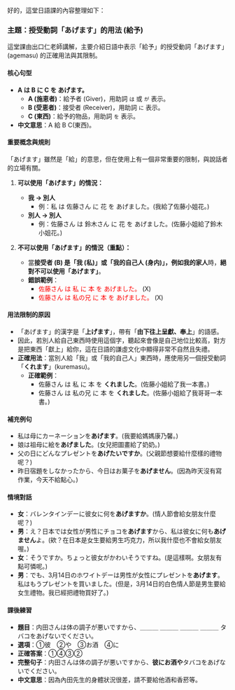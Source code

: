 好的，這堂日語課的內容整理如下：

### **主題：授受動詞「あげます」的用法 (給予)**

這堂課由出口仁老師講解，主要介紹日語中表示「給予」的授受動詞「あげます」(agemasu) 的正確用法與其限制。

#### **核心句型**

*   **A は B に C を あげます。**
    *   **A (施恵者)**：給予者 (Giver)，用助詞 `は` 或 `が` 表示。
    *   **B (受恵者)**：接受者 (Receiver)，用助詞 `に` 表示。
    *   **C (東西)**：給予的物品，用助詞 `を` 表示。
*   **中文意思**：A 給 B C(東西)。

#### **重要概念與規則**

「あげます」雖然是「給」的意思，但在使用上有一個非常重要的限制，與說話者的立場有關。

1.  **可以使用「あげます」的情況：**
    *   **我 → 別人**
        *   例：私 は 佐藤さん に 花 を あげました。(我給了佐藤小姐花。)
    *   **別人 → 別人**
        *   例：佐藤さん は 鈴木さん に 花 を あげました。(佐藤小姐給了鈴木小姐花。)

2.  **不可以使用「あげます」的情況（重點）：**
    *   當**接受者 (B) 是「我 (私)」**或**「我的自己人 (身内)」，例如我的家人**時，**絕對不可以使用「あげます」**。
    *   **錯誤範例**：
        *   <span style="color:red;">佐藤さん は 私 に 本 を あげました。</span> (X)
        *   <span style="color:red;">佐藤さん は 私の兄 に 本 を あげました。</span> (X)

#### **用法限制的原因**

*   「あげます」的漢字是「**上げます**」，帶有「**由下往上呈獻、奉上**」的語感。
*   因此，若別人給自己東西時使用這個字，聽起來會像是自己地位比較高，對方是把東西「獻上」給你，這在日語的謙虛文化中顯得非常不自然且失禮。
*   **正確用法**：當別人給「我」或「我的自己人」東西時，應使用另一個授受動詞「**くれます**」(kuremasu)。
    *   **正確範例**：
        *   佐藤さん は 私 に 本 を **くれました**。(佐藤小姐給了我一本書。)
        *   佐藤さん は 私の兄 に 本 を **くれました**。(佐藤小姐給了我哥哥一本書。)

#### **補充例句**

*   私は母にカーネーションを**あげます**。(我要給媽媽康乃馨。)
*   娘は祖母に絵を**あげました**。(女兒把圖畫給了奶奶。)
*   父の日にどんなプレゼントを**あげたいですか**。(父親節想要給什麼樣的禮物呢？)
*   昨日宿題をしなかったから、今日はお菓子を**あげません**。(因為昨天沒有寫作業，今天不給點心。)

#### **情境對話**

*   **女**：バレンタインデーに彼女に何を**あげますか**。(情人節會給女朋友什麼呢？)
*   **男**：え？日本では女性が男性にチョコを**あげます**から、私は彼女に何も**あげません**よ。(欸？在日本是女生要給男生巧克力，所以我什麼也不會給女朋友喔。)
*   **女**：そうですか。ちょっと彼女がかわいそうですね。(是這樣啊。女朋友有點可憐呢。)
*   **男**：でも、3月14日のホワイトデーは男性が女性にプレゼントを**あげます**。私はもうプレゼントを買いました。(但是，3月14日的白色情人節是男生要給女生禮物。我已經把禮物買好了。)

#### **課後練習**

*   **題目**：内田さんは体の調子が悪いですから、＿＿＿ ＿＿＿ ＿＿＿ ＿＿＿ タバコをあげないでください。
*   **選項**：①彼　②や　③お酒　④に
*   **正確答案**：①④③②
*   **完整句子**：内田さんは体の調子が悪いですから、**彼にお酒や**タバコをあげないでください。
*   **中文意思**：因為內田先生的身體狀況很差，請不要給他酒和香菸等。    
